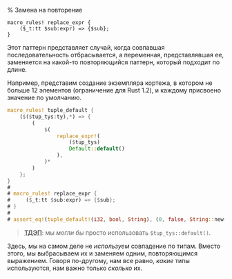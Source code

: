 % Замена на повторение

```ignore
macro_rules! replace_expr {
    ($_t:tt $sub:expr) => {$sub};
}
```

Этот паттерн представляет случай, когда совпавшая последовательность
отбрасывается, а переменная, представлявшая ее, заменяется на какой-то
повторяющийся паттерн, который подходит по длине.

Например, представим создание экземпляра кортежа, в котором не больше 12
элементов (ограничение для Rust 1.2), и каждому присвоено значение по умолчанию.

```rust
macro_rules! tuple_default {
    ($($tup_tys:ty),*) => {
        (
            $(
                replace_expr!(
                    ($tup_tys)
                    Default::default()
                ),
            )*
        )
    };
}
# 
# macro_rules! replace_expr {
#     ($_t:tt $sub:expr) => {$sub};
# }
# 
# assert_eq!(tuple_default!(i32, bool, String), (0, false, String::new()));
```

> **<abbr title="Только для этого примера">ТДЭП</abbr>**: мы *могли бы* просто
использовать `$tup_tys::default()`.

Здесь, мы на самом деле не *используем* совпадение по типам. Вместо этого, мы
выбрасываем их и заменяем одним, повторяющимся выражением. Говоря по-другому,
нам все равно, *какие* типы используются, нам важно только *сколько* их.
